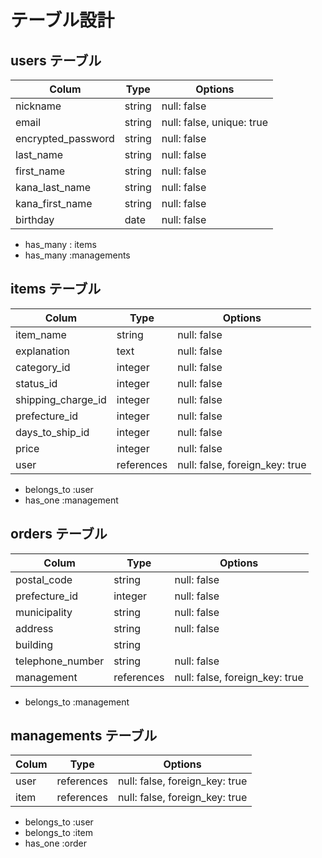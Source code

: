 # テーブル設計

## users テーブル

| Colum              | Type     | Options     |
| ------------------ | -------- |------------ |
| nickname           | string   | null: false |
| email              | string   | null: false, unique: true |
| encrypted_password | string   | null: false |
| last_name          | string   | null: false |
| first_name         | string   | null: false |
| kana_last_name     | string   | null: false |
| kana_first_name    | string   | null: false |
| birthday           | date     | null: false |

- has_many : items
- has_many :managements

## items テーブル

| Colum              | Type       | Options           |
| ------------------ | ---------- |------------------ |
| item_name          | string     | null: false       |
| explanation        | text       | null: false       |
| category_id        | integer    | null: false       |
| status_id          | integer    | null: false       |
| shipping_charge_id | integer    | null: false       |
| prefecture_id      | integer    | null: false       |
| days_to_ship_id    | integer    | null: false       |
| price              | integer    | null: false       |
| user               | references | null: false, foreign_key: true |

- belongs_to :user
- has_one :management

## orders テーブル

| Colum            | Type       | Options           |
| ---------------- | ---------  |------------------ |
| postal_code      | string     | null: false       |
| prefecture_id    | integer    | null: false       |
| municipality     | string     | null: false       |
| address          | string     | null: false       |
| building         | string     |                   |
| telephone_number | string     | null: false       |
| management       | references | null: false, foreign_key: true |

- belongs_to :management

## managements テーブル
| Colum            | Type       | Options           |
| ---------------- | ---------- |------------------ |
| user             | references | null: false, foreign_key: true |
| item             | references | null: false, foreign_key: true |

- belongs_to :user
- belongs_to :item
- has_one :order

